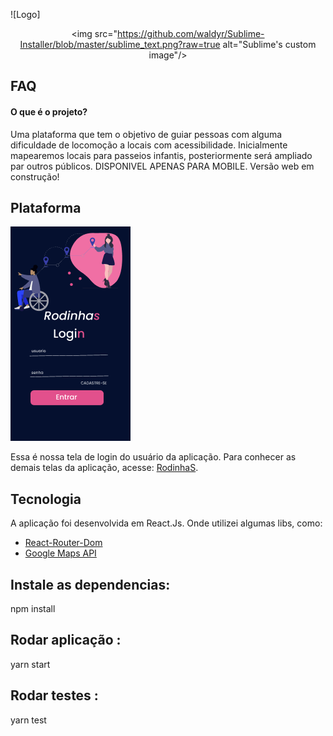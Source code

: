
![Logo] <p align="center">
   <img src="https://github.com/waldyr/Sublime-Installer/blob/master/sublime_text.png?raw=true alt="Sublime's custom image"/>
 </p>

## FAQ

#### O que é o projeto?

Uma plataforma que tem o objetivo de guiar pessoas com alguma dificuldade de locomoção a locais com acessibilidade.
Inicialmente mapearemos locais para passeios infantis, posteriormente será ampliado par outros públicos.
DISPONIVEL APENAS PARA MOBILE. Versão web em construção!

## Plataforma
![Logo](https://raw.githubusercontent.com/daniszcode/RodinhaS/main/src/Assets/Tela.png)

Essa é nossa tela de login do usuário da aplicação. Para conhecer as demais telas da aplicação, acesse: [RodinhaS](https://rodinha-s.vercel.app/).

## Tecnologia
A aplicação foi desenvolvida em React.Js. Onde utilizei algumas libs, como:

 - [React-Router-Dom]()
 - [Google Maps API]()

## Instale as dependencias:

npm install

## Rodar aplicação :

yarn start

## Rodar testes :

yarn test

